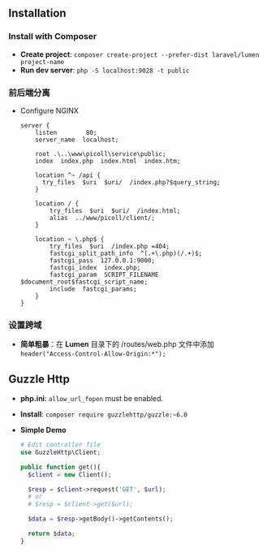 ## Installation

### Install with Composer

- **Create project**: `composer create-project --prefer-dist laravel/lumen project-name`
- **Run dev server**: `php -S localhost:9028 -t public`

### 前后端分离

- Configure NGINX

  ```nginx
  server {
      listen        80;
      server_name  localhost;

      root .\..\www\picoll\service\public;
      index  index.php  index.html  index.htm;

      location ^~ /api {
        try_files  $uri  $uri/  /index.php?$query_string;
      }

      location / {
          try_files  $uri  $uri/  /index.html;
          alias  ../www/picoll/client/;
      }

      location ~ \.php$ {
          try_files  $uri  /index.php =404;
          fastcgi_split_path_info  ^(.+\.php)(/.+)$;
          fastcgi_pass  127.0.0.1:9000;
          fastcgi_index  index.php;
          fastcgi_param  SCRIPT_FILENAME  $document_root$fastcgi_script_name;
          include  fastcgi_params;
      }
  }
  ```

### 设置跨域

- **简单粗暴**：在 **Lumen** 目录下的 /routes/web.php 文件中添加 `header("Access-Control-Allow-Origin:*");`

## Guzzle Http

- **php.ini**: `allow_url_fopen` must be enabled.
- **Install**: `composer require guzzlehttp/guzzle:~6.0`
- **Simple Demo**

  ```php
  # Edit controller file
  use GuzzleHttp\Client;

  public function get(){
    $client = new Client();

    $resp = $client->request('GET', $url);
    # or
    # $resp = $client->get($url);

    $data = $resp->getBody()->getContents();

    return $data;
  }
  ```
